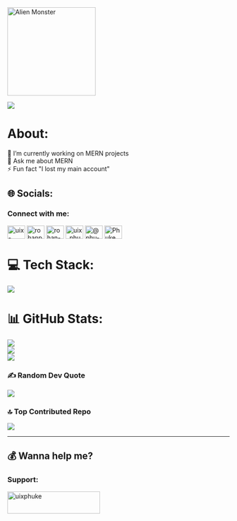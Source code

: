 <img src="https://raw.githubusercontent.com/Tarikul-Islam-Anik/Animated-Fluent-Emojis/master/Emojis/Smilies/Alien%20Monster.png" alt="Alien Monster" width="200" height="200" />

[![](https://visitcount.itsvg.in/api?id=uixPhuke&icon=10&color=13)](https://visitcount.itsvg.in)

#  About:
🔭 I’m currently working on MERN projects<br>💬 Ask me about MERN<br>⚡ Fun fact "I lost my main account"



## 🌐 Socials:
<div align="center">
<h3 align="left">Connect with me:</h3>
<p align="left">
<a href="https://dev.to/uix-phuke" target="blank"><img align="center" src="https://raw.githubusercontent.com/rahuldkjain/github-profile-readme-generator/master/src/images/icons/Social/devto.svg" alt="uix-phuke" height="30" width="40" /></a>
<a href="https://twitter.com/rohanphuke" target="blank"><img align="center" src="https://raw.githubusercontent.com/rahuldkjain/github-profile-readme-generator/master/src/images/icons/Social/twitter.svg" alt="rohanphuke" height="30" width="40" /></a>
<a href="https://linkedin.com/in/rohan-in" target="blank"><img align="center" src="https://raw.githubusercontent.com/rahuldkjain/github-profile-readme-generator/master/src/images/icons/Social/linked-in-alt.svg" alt="rohan-in" height="30" width="40" /></a>
<a href="https://instagram.com/uix_phuke" target="blank"><img align="center" src="https://raw.githubusercontent.com/rahuldkjain/github-profile-readme-generator/master/src/images/icons/Social/instagram.svg" alt="uix_phuke" height="30" width="40" /></a>
<a href="https://medium.com/@phu-ke" target="blank"><img align="center" src="https://raw.githubusercontent.com/rahuldkjain/github-profile-readme-generator/master/src/images/icons/Social/medium.svg" alt="@phu-ke" height="30" width="40" /></a>
<a href="https://discord.gg/Phuke@1390" target="blank"><img align="center" src="https://raw.githubusercontent.com/rahuldkjain/github-profile-readme-generator/master/src/images/icons/Social/discord.svg" alt="Phuke@1390" height="30" width="40" /></a>
</p>


</div>



# 💻 Tech Stack:


<p style="display: flex; align-items: flex-start;">
  <a href="https://skillicons.dev">
    <img src="https://skillicons.dev/icons?i=cpp,html,ts,css,laravel,git,bootstrap,express,npm,git,react,nextjs,nodejs,sqlite,mongodb,vercel,redux,ai,ps" />
  </a>
</p>


# 📊 GitHub Stats:
![](https://github-readme-stats.vercel.app/api?username=uixPhuke&theme=transparent&hide_border=true&include_all_commits=true&count_private=false)<br/>
![](https://github-readme-streak-stats.herokuapp.com/?user=uixPhuke&theme=transparent&hide_border=true)<br/>
![](https://github-readme-stats.vercel.app/api/top-langs/?username=uixPhuke&theme=transparent&hide_border=true&include_all_commits=true&count_private=false&layout=compact)

### ✍️ Random Dev Quote
![](https://quotes-github-readme.vercel.app/api?type=vetical&theme=tokyonight)

### 🔝 Top Contributed Repo
![](https://github-contributor-stats.vercel.app/api?username=uixPhuke&limit=5&theme=dark&combine_all_yearly_contributions=true)

---


  ## 💰 Wanna help me?
 <h3 align="left">Support:</h3>
<p><a href="https://www.buymeacoffee.com/uixphuke"> <img align="left" src="https://cdn.buymeacoffee.com/buttons/v2/default-yellow.png" height="50" width="210" alt="uixphuke" /></a></p><br><br>

  
<!-- Proudly created with GPRM ( https://gprm.itsvg.in ) -->
